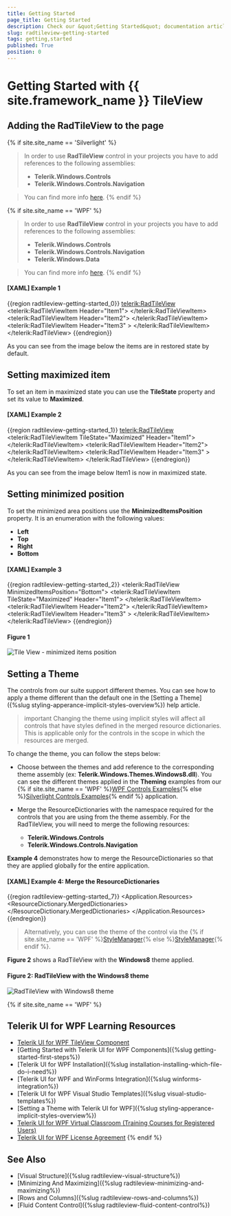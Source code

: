 ```yaml
---
title: Getting Started
page_title: Getting Started
description: Check our &quot;Getting Started&quot; documentation article for the RadTileView {{ site.framework_name }} control.
slug: radtileview-getting-started
tags: getting,started
published: True
position: 0
---
```


# Getting Started with {{ site.framework_name }} TileView

## Adding the RadTileView to the page

{% if site.site_name == 'Silverlight' %}
> In order to use __RadTileView__ control in your projects you have to add references to the following assemblies:
>	- __Telerik.Windows.Controls__
>	- __Telerik.Windows.Controls.Navigation__

> You can find more info [here](http://www.telerik.com/help/silverlight/installation-installing-controls-dependencies.html).
{% endif %}

{% if site.site_name == 'WPF' %}
> In order to use __RadTileView__ control in your projects you have to add references to the following assemblies:
>	- __Telerik.Windows.Controls__
>	- __Telerik.Windows.Controls.Navigation__
>	- __Telerik.Windows.Data__

> You can find more info [here](http://www.telerik.com/help/wpf/installation-installing-controls-dependencies-wpf.html).
{% endif %}

#### __[XAML] Example 1__

{{region radtileview-getting-started_0}}
	<UserControl x:Class="RadTileViewHelpExamples.MainPage"
	    xmlns="http://schemas.microsoft.com/winfx/2006/xaml/presentation" 
	    xmlns:x="http://schemas.microsoft.com/winfx/2006/xaml"
	    xmlns:telerik="http://schemas.telerik.com/2008/xaml/presentation">
	    <Grid x:Name="LayoutRoot">
	        <telerik:RadTileView>
	            <telerik:RadTileViewItem Header="Item1">
	                <TextBlock Text="Item1 Content"/>
	            </telerik:RadTileViewItem>
	            <telerik:RadTileViewItem Header="Item2">
	                <TextBlock Text="Item2 Content"/>
	            </telerik:RadTileViewItem>
	            <telerik:RadTileViewItem Header="Item3" >
	                <TextBlock Text="Item3 Content"/>
	            </telerik:RadTileViewItem>
	        </telerik:RadTileView>
	    </Grid>
	</UserControl>
{{endregion}}

As you can see from the image below the items are in restored state by default.

##  Setting maximized item

To set an item in maximized state you can use the __TileState__ property and set its value to __Maximized__.				

#### __[XAML] Example 2__

{{region radtileview-getting-started_1}}
	<telerik:RadTileView>
	    <telerik:RadTileViewItem TileState="Maximized" Header="Item1">
	        <TextBlock Text="Item1 Content"/>
	    </telerik:RadTileViewItem>
	    <telerik:RadTileViewItem Header="Item2">
	        <TextBlock Text="Item2 Content"/>
	    </telerik:RadTileViewItem>
	    <telerik:RadTileViewItem Header="Item3" >
	        <TextBlock Text="Item3 Content"/>
	    </telerik:RadTileViewItem>
	</telerik:RadTileView>
{{endregion}}

As you can see from the image below Item1 is now in maximized state.

## Setting minimized position

To set the minimized area positions use the __MinimizedItemsPosition__ property. It is an enumeration with the following values:				
* __Left__
* __Top__
* __Right__
* __Bottom__

#### __[XAML] Example 3__

{{region radtileview-getting-started_2}}
	<telerik:RadTileView MinimizedItemsPosition="Bottom">
	    <telerik:RadTileViewItem TileState="Maximized" Header="Item1">
	        <TextBlock Text="Item1 Content"/>
	    </telerik:RadTileViewItem>
	    <telerik:RadTileViewItem Header="Item2">
	        <TextBlock Text="Item2 Content"/>
	    </telerik:RadTileViewItem>
	    <telerik:RadTileViewItem Header="Item3" >
	        <TextBlock Text="Item3 Content"/>
	    </telerik:RadTileViewItem>
	</telerik:RadTileView>
{{endregion}}

#### __Figure 1__
![Tile View - minimized items position](images/tileview_Step3.png)

## Setting a Theme

The controls from our suite support different themes. You can see how to apply a theme different than the default one in the [Setting a Theme]({%slug styling-apperance-implicit-styles-overview%}) help article.

>important Changing the theme using implicit styles will affect all controls that have styles defined in the merged resource dictionaries. This is applicable only for the controls in the scope in which the resources are merged. 

To change the theme, you can follow the steps below:

* Choose between the themes and add reference to the corresponding theme assembly (ex: **Telerik.Windows.Themes.Windows8.dll**). You can see the different themes applied in the **Theming** examples from our {% if site.site_name == 'WPF' %}[WPF Controls Examples](https://demos.telerik.com/wpf/){% else %}[Silverlight Controls Examples](https://demos.telerik.com/silverlight/#TileView/Theming){% endif %} application.

* Merge the ResourceDictionaries with the namespace required for the controls that you are using from the theme assembly. For the RadTileView, you will need to merge the following resources:

	* __Telerik.Windows.Controls__
	* __Telerik.Windows.Controls.Navigation__

__Example 4__ demonstrates how to merge the ResourceDictionaries so that they are applied globally for the entire application.

#### __[XAML] Example 4: Merge the ResourceDictionaries__  
{{region radtileview-getting-started_7}}
	<Application.Resources>
		<ResourceDictionary>
			<ResourceDictionary.MergedDictionaries>
				<ResourceDictionary Source="/Telerik.Windows.Themes.Windows8;component/Themes/System.Windows.xaml"/>
				<ResourceDictionary Source="/Telerik.Windows.Themes.Windows8;component/Themes/Telerik.Windows.Controls.xaml"/>
				<ResourceDictionary Source="/Telerik.Windows.Themes.Windows8;component/Themes/Telerik.Windows.Controls.Navigation.xaml"/>
			</ResourceDictionary.MergedDictionaries>
		</ResourceDictionary>
	</Application.Resources>
{{endregion}}

>Alternatively, you can use the theme of the control via the {% if site.site_name == 'WPF' %}[StyleManager](https://docs.telerik.com/devtools/wpf/styling-and-appearance/stylemanager/common-styling-apperance-setting-theme-wpf){% else %}[StyleManager](https://docs.telerik.com/devtools/silverlight/styling-and-appearance/stylemanager/common-styling-apperance-setting-theme){% endif %}.

__Figure 2__ shows a RadTileView with the **Windows8** theme applied.

#### __Figure 2: RadTileView with the Windows8 theme__
![RadTileView with Windows8 theme](images/RadTileView-setting-theme.png)

{% if site.site_name == 'WPF' %}
## Telerik UI for WPF Learning Resources

* [Telerik UI for WPF TileView Component](https://www.telerik.com/products/wpf/tileview.aspx)
* [Getting Started with Telerik UI for WPF Components]({%slug getting-started-first-steps%})
* [Telerik UI for WPF Installation]({%slug installation-installing-which-file-do-i-need%})
* [Telerik UI for WPF and WinForms Integration]({%slug winforms-integration%})
* [Telerik UI for WPF Visual Studio Templates]({%slug visual-studio-templates%})
* [Setting a Theme with Telerik UI for WPF]({%slug styling-apperance-implicit-styles-overview%})
* [Telerik UI for WPF Virtual Classroom (Training Courses for Registered Users)](https://learn.telerik.com/learn/course/external/view/elearning/16/telerik-ui-for-wpf) 
* [Telerik UI for WPF License Agreement](https://www.telerik.com/purchase/license-agreement/wpf-dlw-s)
{% endif %}

## See Also
 * [Visual Structure]({%slug radtileview-visual-structure%})
 * [Minimizing And Maximizing]({%slug radtileview-minimizing-and-maximizing%})
 * [Rows and Columns]({%slug radtileview-rows-and-columns%})
 * [Fluid Content Control]({%slug radtileview-fluid-content-control%})